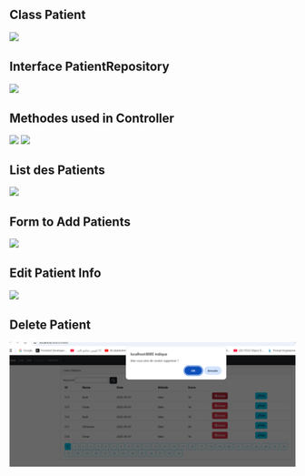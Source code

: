 <h2> Class Patient </h2>
<img src="captures/1.png">

<h2> Interface PatientRepository </h2>
<img src="captures/2.png">

<h2> Methodes used in Controller </h2>
<img src="captures/3.png">
<img src="captures/4.png">

<h2> List des Patients </h2>
<img src="captures/5.png">

<h2> Form to Add Patients </h2>
<img src="captures/6.png">

<h2> Edit Patient Info </h2>
<img src="captures/7.png">

<h2> Delete Patient </h2>
<img src="captures/8.png">
